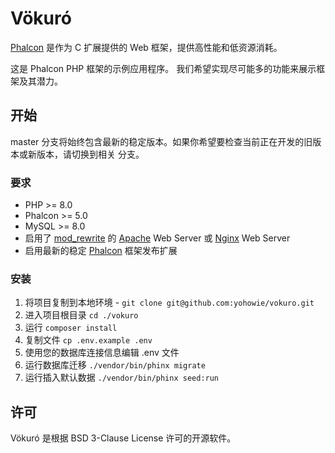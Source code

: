 # Vökuró

[Phalcon][1] 是作为 C 扩展提供的 Web 框架，提供高性能和低资源消耗。

这是 Phalcon PHP 框架的示例应用程序。 我们希望实现尽可能多的功能来展示框架及其潜力。

## 开始

master 分支将始终包含最新的稳定版本。如果你希望要检查当前正在开发的旧版本或新版本，请切换到相关
分支。

### 要求

* PHP >= 8.0
* Phalcon >= 5.0
* MySQL >= 8.0
* 启用了 [mod_rewrite][2] 的 [Apache][3] Web Server 或 [Nginx][4] Web Server
* 启用最新的稳定 [Phalcon][5] 框架发布扩展

### 安装

1. 将项目复制到本地环境 - `git clone git@github.com:yohowie/vokuro.git`
2. 进入项目根目录 `cd ./vokuro`
3. 运行 `composer install`
4. 复制文件 `cp .env.example .env`
5. 使用您的数据库连接信息编辑 .env 文件
6. 运行数据库迁移 `./vendor/bin/phinx migrate`
7. 运行插入默认数据 `./vendor/bin/phinx seed:run`

## 许可

Vökuró 是根据 BSD 3-Clause License 许可的开源软件。

[1]: https://phalcon.io/
[2]: http://httpd.apache.org/docs/current/mod/mod_rewrite.html
[3]: http://httpd.apache.org/
[4]: http://nginx.org/
[5]: https://github.com/phalcon/cphalcon/releases
